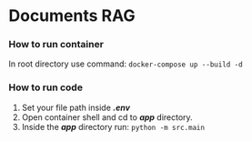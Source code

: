 # Documents RAG

### How to run container
In root directory use command: ```docker-compose up --build -d```

### How to run code
1. Set your file path inside ***.env***
2. Open container shell and cd to ***app*** directory.
3. Inside the ***app*** directory run: ```python -m src.main```
